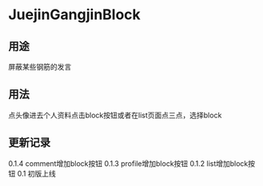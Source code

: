 # JuejinGangjinBlock

## 用途

屏蔽某些钢筋的发言

## 用法

点头像进去个人资料点击block按钮或者在list页面点三点，选择block

## 更新记录

0.1.4 comment增加block按钮
0.1.3 profile增加block按钮
0.1.2 list增加block按钮
0.1 初版上线